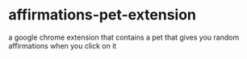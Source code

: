 # affirmations-pet-extension
 a google chrome extension that contains a pet that gives you random affirmations when you click on it
